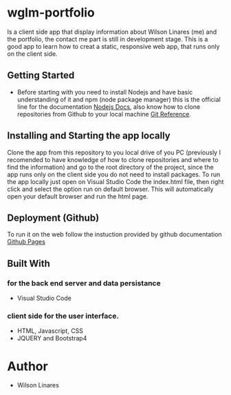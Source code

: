 # wglm-portfolio
Is a client side app that display information about Wilson Linares (me) and the portfolio, the contact me part is still in development stage. This is a good app to learn how to creat a static, responsive web app, that runs only on the client side.

## Getting Started
* Before starting with you need to install Nodejs and have basic understanding of it and npm (node package manager) this is the official line for the documentation [Nodejs Docs](https://nodejs.org/en/docs/), also know how to clone repositories from Github to your local machine [Git Reference](https://www.git-scm.com/docs). 


## Installing and Starting the app locally
Clone the app from this repository to you local drive of you PC (previously I recomended to have knowledge of how to clone repositories and where to find the information) and go to the root directory of the project, since the app runs only on the client side you do not need to install packages. To run the app locally just open on Visual Studio Code the index.html file, then right click and select the option run on default browser. This will automatically open your default browser and run the html page.

## Deployment (Github)
To run it on the web follow the instuction provided by github documentation [Github Pages](https://pages.github.com/)

## Built With

### for the back end server and data persistance
* Visual Studio Code

### client side for the user interface.
* HTML, Javascript, CSS
* JQUERY and Bootstrap4

# Author
* Wilson Linares 
